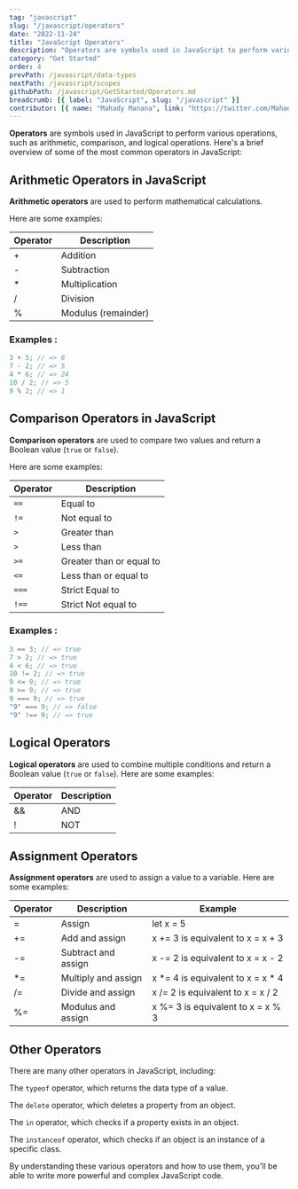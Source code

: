```yaml
---
tag: "javascript"
slug: "/javascript/operators"
date: "2022-11-24"
title: "JavaScript Operators"
description: "Operators are symbols used in JavaScript to perform various operations, such as arithmetic, comparison, and logical operations."
category: "Get Started"
order: 4
prevPath: /javascript/data-types
nextPath: /javascript/scopes
githubPath: /javascript/GetStarted/Operators.md
breadcrumb: [{ label: "JavaScript", slug: "/javascript" }]
contributor: [{ name: "Mahady Manana", link: "https://twitter.com/MahadyManana" }]
---
```


**Operators** are symbols used in JavaScript to perform various operations, such as arithmetic, comparison, and logical operations. Here's a brief overview of some of the most common operators in JavaScript:

## Arithmetic Operators in JavaScript

**Arithmetic operators** are used to perform mathematical calculations.

Here are some examples:

| Operator | Description         |
| -------- | ------------------- |
| +        | Addition            |
| -        | Subtraction         |
| \*       | Multiplication      |
| /        | Division            |
| %        | Modulus (remainder) |

### Examples :

```javascript
3 + 5; // => 8
7 - 2; // => 5
4 * 6; // => 24
10 / 2; // => 5
9 % 2; // => 1
```

## Comparison Operators in JavaScript

**Comparison operators** are used to compare two values and return a Boolean value (`true` or `false`).

Here are some examples:

| Operator | Description              |
| -------- | ------------------------ |
| `==`     | Equal to                 |
| `!=`     | Not equal to             |
| `>`      | Greater than             |
| `>`      | Less than                |
| `>=`     | Greater than or equal to |
| `<=`     | Less than or equal to    |
| `===`    | Strict Equal to          |
| `!==`    | Strict Not equal to      |

### Examples :

```javascript
3 == 3; // => true
7 > 2; // => true
4 < 6; // => true
10 != 2; // => true
9 <= 9; // => true
9 >= 9; // => true
9 === 9; // => true
"9" === 9; // => false
"9" !== 9; // => true
```
## Logical Operators

**Logical operators** are used to combine multiple conditions and return a Boolean value (`true` or `false`). Here are some examples:

| Operator | Description |
| -------- | ----------- |
| &&       | AND         |
| !        | NOT         |

## Assignment Operators

**Assignment operators** are used to assign a value to a variable. Here are some examples:

| Operator | Description         | Example                           |
| -------- | ------------------- | --------------------------------- |
| =        | Assign              | let x = 5                         |
| +=       | Add and assign      | x += 3 is equivalent to x = x + 3 |
| -=       | Subtract and assign | x -= 2 is equivalent to x = x - 2 |
| \*=      | Multiply and assign | x *= 4 is equivalent to x = x * 4 |
| /=       | Divide and assign   | x /= 2 is equivalent to x = x / 2 |
| %=       | Modulus and assign  | x %= 3 is equivalent to x = x % 3 |


## Other Operators

There are many other operators in JavaScript, including:

The `typeof` operator, which returns the data type of a value.

The `delete` operator, which deletes a property from an object.

The `in` operator, which checks if a property exists in an object.

The `instanceof` operator, which checks if an object is an instance of a specific class.

By understanding these various operators and how to use them, you'll be able to write more powerful and complex JavaScript code.